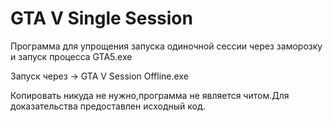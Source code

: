 # GTA V Single Session
 Программа для упрощения запуска одиночной сессии через заморозку и запуск процесса GTA5.exe
 
Запуск через -> GTA V Session Offline.exe

Копировать никуда не нужно,программа не является читом.Для доказательства предоставлен исходный код.
